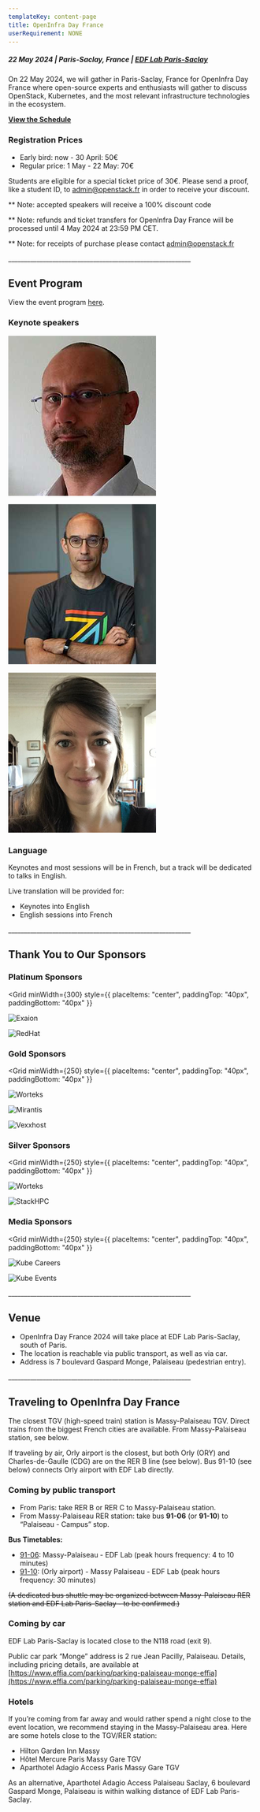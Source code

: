```yaml
---
templateKey: content-page
title: OpenInfra Day France
userRequirement: NONE
---
```

##### 22 May 2024 | Paris-Saclay, France | [EDF Lab Paris-Saclay](https://maps.app.goo.gl/sxxPmcTnYe4Dh3f18)

On 22 May 2024, we will gather in Paris-Saclay, France for OpenInfra Day France where open-source experts and enthusiasts will gather to discuss OpenStack, Kubernetes, and the most relevant infrastructure technologies in the ecosystem.

**[View the Schedule](https://oideurope2024.openinfra.dev/a/schedule#view=calendar&track=468)**

### Registration Prices

* Early bird: now - 30 April: 50€
* Regular price: 1 May - 22 May: 70€

Students are eligible for a special ticket price of 30€. Please send a proof, like a student ID, to [admin@openstack.fr](mailto:admin@openstack.fr) in order to receive your discount.

\*\* Note: accepted speakers will receive a 100% discount code

\*\* Note: refunds and ticket transfers for OpenInfra Day France will be processed until 4 May 2024 at 23:59 PM CET.

\*\* Note: for receipts of purchase please contact [admin@openstack.fr](mailto:admin@openstack.fr)

\_\_\_\_\_\_\_\_\_\_\_\_\_\_\_\_\_\_\_\_\_\_\_\_\_\_\_\_\_\_\_\_\_\_\_\_\_\_\_\_\_\_\_\_\_\_\_\_\_\_\_\_\_\_\_\_\_\_

## Event Program

View the event program [here](https://oideurope2024.openinfra.dev/a/schedule#view=calendar&track=468).

### Keynote speakers

<Grid>
  <SpeakerCard name="Laurent GAUTROT" role="Responsable infrastructure cloud Ministère de la Transition Écologique">

![Laurent Gautrot](laurent.png)

  </SpeakerCard>
  <SpeakerCard name="Thierry Carrez" role="General Manager the OpenInfra Foundation">

![Thierry Carrez](thierry-carrez.png)

  </SpeakerCard>
  <SpeakerCard name="Nina Landes" role="Cheffe de projet interministériel Cloud DINUM (Direction interministérielle du numérique)">

![Nina Lanez](nina-landez.png)

  </SpeakerCard>
  <SpeakerCard name="Renaud Chaillat" role="Directeur du projet Nubo DGFIP">
  </SpeakerCard>
</Grid>

### **Language**

Keynotes and most sessions will be in French, but a track will be dedicated to talks in English.

Live translation will be provided for:

* Keynotes into English
* English sessions into French

\_\_\_\_\_\_\_\_\_\_\_\_\_\_\_\_\_\_\_\_\_\_\_\_\_\_\_\_\_\_\_\_\_\_\_\_\_\_\_\_\_\_\_\_\_\_\_\_\_\_\_\_\_\_\_\_\_\_

## Thank You to Our Sponsors

### Platinum Sponsors

<Grid
  minWidth={300}
  style={{
    placeItems: "center",
    paddingTop: "40px",
    paddingBottom: "40px"
  }}
>

![Exaion](https://object-storage-ca-ymq-1.vexxhost.net/swift/v1/6e4619c416ff4bd19e1c087f27a43eea/www-assets-prod/exaion-lg.png)

![RedHat](https://object-storage-ca-ymq-1.vexxhost.net/swift/v1/6e4619c416ff4bd19e1c087f27a43eea/www-assets-prod/companies/main_logo/RedHat-lg.png)

</Grid>

### Gold Sponsors

<Grid
  minWidth={250}
  style={{
    placeItems: "center",
    paddingTop: "40px",
    paddingBottom: "40px"
  }}
>

![Worteks](https://object-storage-ca-ymq-1.vexxhost.net/swift/v1/6e4619c416ff4bd19e1c087f27a43eea/www-assets-prod/workteks-lg.png)

![Mirantis](https://object-storage-ca-ymq-1.vexxhost.net/swift/v1/6e4619c416ff4bd19e1c087f27a43eea/www-assets-prod/mirantis-sm.png)

![Vexxhost](https://object-storage-ca-ymq-1.vexxhost.net/swift/v1/6e4619c416ff4bd19e1c087f27a43eea/www-assets-prod/vexxhost-lg2.png)

</Grid>

### Silver Sponsors

<Grid
  minWidth={250}
  style={{
    placeItems: "center",
    paddingTop: "40px",
    paddingBottom: "40px"
  }}
>

![Worteks](https://object-storage-ca-ymq-1.vexxhost.net/swift/v1/6e4619c416ff4bd19e1c087f27a43eea/www-assets-prod/bitconsulting-lg.png)

![StackHPC](https://object-storage-ca-ymq-1.vexxhost.net/swift/v1/6e4619c416ff4bd19e1c087f27a43eea/www-assets-prod/stackhpc-lg.png)

</Grid>

### Media Sponsors

<Grid
  minWidth={250}
  style={{
    placeItems: "center",
    paddingTop: "40px",
    paddingBottom: "40px"
  }}
>

![Kube Careers](https://object-storage-ca-ymq-1.vexxhost.net/swift/v1/6e4619c416ff4bd19e1c087f27a43eea/www-assets-prod/kube-careers-sm.png)

![Kube Events](https://object-storage-ca-ymq-1.vexxhost.net/swift/v1/6e4619c416ff4bd19e1c087f27a43eea/www-assets-prod/kubeevents-sm.png)

</Grid>

\_\_\_\_\_\_\_\_\_\_\_\_\_\_\_\_\_\_\_\_\_\_\_\_\_\_\_\_\_\_\_\_\_\_\_\_\_\_\_\_\_\_\_\_\_\_\_\_\_\_\_\_\_\_\_\_\_\_

## Venue

* OpenInfra Day France 2024 will take place at EDF Lab Paris-Saclay, south of Paris.
* The location is reachable via public transport, as well as via car.
* Address is 7 boulevard Gaspard Monge, Palaiseau (pedestrian entry).

\_\_\_\_\_\_\_\_\_\_\_\_\_\_\_\_\_\_\_\_\_\_\_\_\_\_\_\_\_\_\_\_\_\_\_\_\_\_\_\_\_\_\_\_\_\_\_\_\_\_\_\_\_\_\_\_\_\_

## Traveling to OpenInfra Day France

The closest TGV (high-speed train) station is Massy-Palaiseau TGV. Direct trains from the biggest French cities are available. From Massy-Palaiseau station, see below.

If traveling by air, Orly airport is the closest, but both Orly (ORY) and Charles-de-Gaulle (CDG) are on the RER B line (see below). Bus 91-10 (see below) connects Orly airport with EDF Lab directly.

### Coming by public transport

* From Paris: take RER B or RER C to Massy-Palaiseau station.
* From Massy-Palaiseau RER station: take bus **91-06** (or **91-10**) to “Palaiseau - Campus” stop.

**Bus Timetables:**

* [91-06](https://prismic-io.s3.amazonaws.com/portail-idfm-operateurs/fba3706b-f964-4b34-8375-a82f39181b93_Fiche+WEB+ligne+9106+Hiver+2023-2024_+%C3%A0+partir+du+lundi+26+f%C3%A9vrier+2024.pdf): Massy-Palaiseau - EDF Lab (peak hours frequency: 4 to 10 minutes) [](**<https://ilico.iledefrance-mobilites.fr/uploads/fiches/658c55ca5d0a6_depliant_9110.pdf>**)
* [91-10](https://ilico.iledefrance-mobilites.fr/uploads/fiches/658c55ca5d0a6_depliant_9110.pdf): (Orly airport) - Massy Palaiseau - EDF Lab (peak hours frequency: 30 minutes)

~~(A dedicated bus shuttle may be organized between Massy-Palaiseau RER station and EDF Lab Paris-Saclay - to be confirmed.)~~

### Coming by car

EDF Lab Paris-Saclay is located close to the N118 road (exit 9).

Public car park “Monge” address is 2 rue Jean Pacilly, Palaiseau. Details, including pricing details, are available at [https://www.effia.com/parking/parking-palaiseau-monge-effia](https://www.effia.com/parking/parking-palaiseau-monge-effia)

### Hotels

If you’re coming from far away and would rather spend a night close to the event location, we recommend staying in the Massy-Palaiseau area. Here are some hotels close to the TGV/RER station:

* Hilton Garden Inn Massy
* Hôtel Mercure Paris Massy Gare TGV
* Aparthotel Adagio Access Paris Massy Gare TGV

As an alternative, Aparthotel Adagio Access Palaiseau Saclay, 6 boulevard Gaspard Monge, Palaiseau is within walking distance of EDF Lab Paris-Saclay.